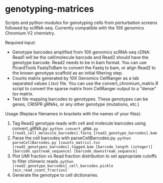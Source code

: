 # genotyping-matrices

Scripts and python modules for genotyping cells from perturbation screens followed by scRNA-seq. Currently compatible with the 10X genomics Chromium V2 chemistry.

Required input: 
* Genotype barcodes amplified from 10X genomics scRNA-seq cDNA: Read1 will be the cell/molecule barcode and Read2 should have the genotype barcode. Read2 needs to be in bam format. You can use PicardTools FastqToBam to convert the Fastq to bam, or align Read2 to the known genotype scaffold as an initial filtering step.
* Counts matrix generated by 10X Genomics CellRanger as a tab separated values (.tsv) file. You can use the convert_chromium_matrix.R script to convert the sparse matrix from CellRanger output to a "dense" tsv matrix.
* Text file mapping barcodes to genotypes. These genotypes can be genes, CRISPR gRNAs, or any other genotype (mutations, etc.)

Usage (Replace filenames in brackets with the names of your files):
1. Tag Read2 genotype reads with cell and molecule barcodes using convert_gRNA.py: `python convert_gRNA.py [read1_cell_molecule_barcodes].fastq [read2_genotype_barcodes].bam`
2. Parse the cell barcodes with parseCellBarcodes.py. `python parseCellBarcodes.py [counts_matrix].tsv [read2_genotypes_barcodes].tagged.bam [barcode_length (integer)] [barcode_upstream_sequence] [barcode_downstream_sequence]`
3. Plot UMI fraction vs Read fraction distribution to set appropriate cutoffs to filter chimeric reads. `python [read2_genotype_barcodes]_cell_barcodes.pickle [min_read_count_fraction]`
4. Generate the genotype to cell dictionaries. 
